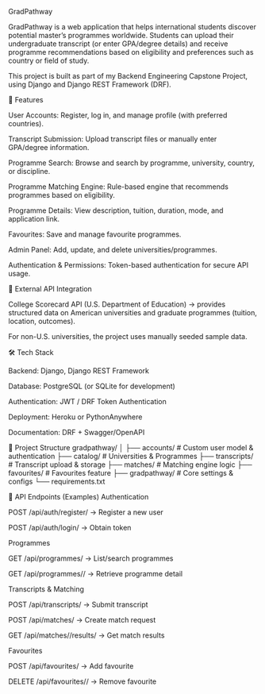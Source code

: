 GradPathway

GradPathway is a web application that helps international students discover potential master’s programmes worldwide. Students can upload their undergraduate transcript (or enter GPA/degree details) and receive programme recommendations based on eligibility and preferences such as country or field of study.

This project is built as part of my Backend Engineering Capstone Project, using Django and Django REST Framework (DRF).

🚀 Features

User Accounts: Register, log in, and manage profile (with preferred countries).

Transcript Submission: Upload transcript files or manually enter GPA/degree information.

Programme Search: Browse and search by programme, university, country, or discipline.

Programme Matching Engine: Rule-based engine that recommends programmes based on eligibility.

Programme Details: View description, tuition, duration, mode, and application link.

Favourites: Save and manage favourite programmes.

Admin Panel: Add, update, and delete universities/programmes.

Authentication & Permissions: Token-based authentication for secure API usage.

📡 External API Integration

College Scorecard API (U.S. Department of Education) → provides structured data on American universities and graduate programmes (tuition, location, outcomes).

For non-U.S. universities, the project uses manually seeded sample data.

🛠️ Tech Stack

Backend: Django, Django REST Framework

Database: PostgreSQL (or SQLite for development)

Authentication: JWT / DRF Token Authentication

Deployment: Heroku or PythonAnywhere

Documentation: DRF + Swagger/OpenAPI

📂 Project Structure
gradpathway/
│
├── accounts/         # Custom user model & authentication
├── catalog/          # Universities & Programmes
├── transcripts/      # Transcript upload & storage
├── matches/          # Matching engine logic
├── favourites/       # Favourites feature
├── gradpathway/      # Core settings & configs
└── requirements.txt

🔑 API Endpoints (Examples)
Authentication

POST /api/auth/register/ → Register a new user

POST /api/auth/login/ → Obtain token

Programmes

GET /api/programmes/ → List/search programmes

GET /api/programmes/<id>/ → Retrieve programme detail

Transcripts & Matching

POST /api/transcripts/ → Submit transcript

POST /api/matches/ → Create match request

GET /api/matches/<id>/results/ → Get match results

Favourites

POST /api/favourites/ → Add favourite

DELETE /api/favourites/<id>/ → Remove favourite